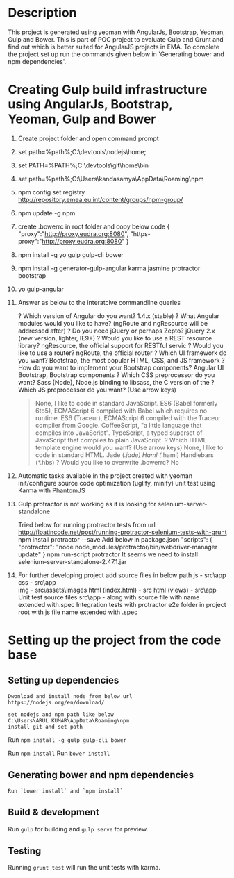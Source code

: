 # Description
This project is generated using yeoman with AngularJs, Bootstrap, Yeoman, Gulp and Bower. This is part of POC project to evaluate Gulp and Grunt and find out which is better suited for AngularJS projects in EMA.
To complete the project set up run the commands given below in 'Generating bower and npm dependencies'.

# Creating Gulp build infrastructure using AngularJs, Bootstrap, Yeoman, Gulp and Bower

1. Create project folder and open command prompt
2. set path=%path%;C:\devtools\nodejs\home;
3. set PATH=%PATH%;C:\devtools\git\home\bin
4. set path=%path%;C:\Users\kandasamya\AppData\Roaming\npm
5. npm config set registry http://repository.emea.eu.int/content/groups/npm-group/ 
6. npm update -g npm
7. create .bowerrc in root folder and copy below code
	{
	"proxy":"http://proxy.eudra.org:8080",
	"https-proxy":"http://proxy.eudra.org:8080"
	}
8. npm install -g yo gulp gulp-cli bower
9. npm install -g generator-gulp-angular karma jasmine protractor bootstrap
10. yo gulp-angular
11. Answer as below to the interatcive commandline queries 

	? Which version of Angular do you want? 1.4.x (stable)
	? What Angular modules would you like to have? (ngRoute and ngResource will be addressed after)
	? Do you need jQuery or perhaps Zepto? jQuery 2.x (new version, lighter, IE9+)
	? Would you like to use a REST resource library? ngResource, the official support for RESTful servic
	? Would you like to use a router? ngRoute, the official router
	? Which UI framework do you want? Bootstrap, the most popular HTML, CSS, and JS framework
	? How do you want to implement your Bootstrap components? Angular UI Bootstrap, Bootstrap components
	? Which CSS preprocessor do you want? Sass (Node), Node.js binding to libsass, the C version of the
	? Which JS preprocessor do you want? (Use arrow keys)
	> None, I like to code in standard JavaScript.
	  ES6 (Babel formerly 6to5), ECMAScript 6 compiled with Babel which requires no runtime.
	  ES6 (Traceur), ECMAScript 6 compiled with the Traceur compiler from Google.
	  CoffeeScript, "a little language that compiles into JavaScript".
	  TypeScript, a typed superset of JavaScript that compiles to plain JavaScript.
	  ? Which HTML template engine would you want? (Use arrow keys)
	> None, I like to code in standard HTML.
	  Jade (*.jade)
	  Haml (*.haml)
	  Handlebars (*.hbs)
	? Would you like to overwrite .bowerrc? No

12. Automatic tasks available in the project created with yeoman
	init/configure
	source code optimization (uglify, minify)
	unit test using Karma with PhantomJS
	
13. Gulp protractor is not working as it is looking for selenium-server-standalone

    Tried below for running protractor tests from url http://floatincode.net/post/running-protractor-selenium-tests-with-grunt
	npm install protractor --save
	Add below in package.json
	"scripts": {
		"protractor": "node node_modules/protractor/bin/webdriver-manager update"
	}
	npm run-script protractor
	It seems we need to install selenium-server-standalone-2.47.1.jar 
	
14. For further developing project add source files in below path
		js  - src\app\
		css - src\app\
		img - src\assets\images
		html (index.html) - src
		html (views) - src\app
	Unit test source files
		src\app - along with source file with name extended with.spec 
	Integration tests with protractor
		e2e folder in project root with js file name extended with .spec

		
# Setting up the project from the code base

## Setting up dependencies

	Dwonload and install node from below url
	https://nodejs.org/en/download/
	
	set nodejs and npm path like below
	C:\Users\ARUL KUMAR\AppData\Roaming\npm
	install git and set path

Run `npm install -g gulp gulp-cli bower`

Run `npm install`
Run `bower install`

## Generating bower and npm dependencies

	Run `bower install` and `npm install`

## Build & development

Run `gulp` for building and `gulp serve` for preview.

## Testing

Running `grunt test` will run the unit tests with karma.

